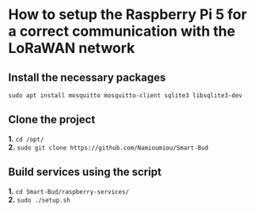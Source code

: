 # How to setup the Raspberry Pi 5 for a correct communication with the LoRaWAN network

## Install the necessary packages

`sudo apt install mosquitto mosquitto-client sqlite3 libsqlite3-dev`

## Clone the project

**1.** `cd /opt/`  
**2.** `sudo git clone https://github.com/Namioumiou/Smart-Bud`  

## Build services using the script

**1.** `cd Smart-Bud/raspberry-services/`  
**2.** `sudo ./setup.sh`

